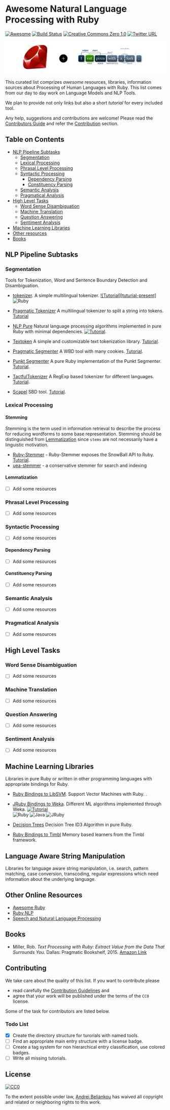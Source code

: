 # Awesome Natural Language Processing with Ruby
[![Awesome](https://cdn.rawgit.com/sindresorhus/awesome/d7305f38d29fed78fa85652e3a63e154dd8e8829/media/badge.svg)](https://github.com/sindresorhus/awesome)
[![Build Status](https://travis-ci.org/arbox/Awesome-Natural-Language-Processing-with-Ruby.svg?branch=master)](https://travis-ci.org/arbox/Awesome-Natural-Language-Processing-with-Ruby)
[![Creative Commons Zero 1.0](http://img.shields.io/badge/License-CC0-green.svg)](https://creativecommons.org/publicdomain/zero/1.0/)
[![Twitter URL](https://img.shields.io/twitter/url/http/shields.io.svg?style=social)](https://twitter.com/intent/tweet?button_hashtag=RubyNLP&text=Look!%20Awesome!&url=https://github.com/arbox/Awesome-Natural-Language-Processing-with-Ruby)

<img src="assets/header.png" />

This curated list comprizes _awesome_ resources, libraries, information sources
about Processing of Human Languages with Ruby. This list comes from our day to day
work on Language Models and NLP Tools.

We plan to provide not only links but also a short _tutorial_ for every included tool.

Any help, suggestions and contributions are welcome!
Please read the [Contributors Guide](CONTRIBUTING.md) and refer
the [Contribution](#contributing) section.

## Table on Contents

* [NLP Pipeline Subtasks](#nlp-pipeline-subtasks)
  * [Segmentation](#segmentation)
  * [Lexical Processing](#lexical-processing)
  * [Phrasal Level Processing](#phrasal-level-processing)
  * [Syntactic Processing](#syntactic-processing)
    * [Dependency Parsing](#dependency-parsing)
    * [Constituency Parsing](#constituency-parsing)
  * [Semantic Analysis](#semantic-analysis)
  * [Pragmatical Analysis](#pragmatic-analysis)
* [High Level Tasks](#high-level-tasks)
  * [Word Sense Disambiguation](#word-sense-disambiguation)
  * [Machine Translation](#machine-translation)
  * [Question Answering](#question-answering)
  * [Sentiment Analysis](#sentiment-analysis)
* [Machine Learning Libraries](#machine-learning-libraries)
* [Other resources](#other-online-resources)
* [Books](#books)

## NLP Pipeline Subtasks

### Segmentation

Tools for Tokenization, Word and Sentence Boundary Detection and Disambiguation.

  * [tokenizer](https://github.com/arbox/tokenizer).
  A simple multilingual tokenizer. [![Tutorial][tuturial-present]](tutorials/tokenizer.md) <br>
  ![Ruby][ruby]

  * [Pragmatic Tokenizer](https://github.com/diasks2/pragmatic_tokenizer)
  A multilingual tokenizer to split a string into tokens. [Tutorial]()

  * [NLP Pure](https://github.com/parhamr/nlp-pure)
  Natural language processing algorithms implemented in pure Ruby with minimal dependencies.
  [![Tutorial][tutorial-missing]]().

  * [Textoken](https://github.com/manorie/textoken)
  A simple and customizable text tokenization library. [Tutorial]().

  * [Pragmatic Segmenter](https://github.com/diasks2/pragmatic_segmenter)
  A WBD tool with many cookies. [Tutorial]().

  * [Punkt Segmenter](https://github.com/lfcipriani/punkt-segmenter)
  A pure Ruby implementation of the Punkt Segmenter. [Tutorial]().

  * [TactfulTokenizer](https://github.com/zencephalon/Tactful_Tokenizer)
  A RegExp based tokenizer for different languages. [Tutorial]().

  * [Scapel](https://github.com/louismullie/scalpel)
  SBD tool. [Tutorial]().

### Lexical Processing

#### Stemming

Stemming is the term used in information retrieval to describe the process for
reducing wordforms to some base representation. Stemming should be distinguished
from [Lemmatization](#lemmatization) since `stems` are not necessarily have
a linguistic motivation.

* [Ruby-Stemmer](https://github.com/aurelian/ruby-stemmer) - Ruby-Stemmer exposes the SnowBall API to Ruby. [Tutorial](tutorials/ruby-stemmer.md).
* [uea-stemmer](https://github.com/ealdent/uea-stemmer) - a conservative stemmer for search and indexing

#### Lemmatization
- [ ] Add some resources

### Phrasal Level Processing
- [ ] Add some resources

### Syntactic Processing
- [ ] Add some resources

#### Dependency Parsing
- [ ] Add some resources

#### Constituency Parsing
- [ ] Add some resources

### Semantic Analysis
- [ ] Add some resources

### Pragmatical Analysis
- [ ] Add some resources

## High Level Tasks

### Word Sense Disambiguation
- [ ] Add some resources

### Machine Translation
- [ ] Add some resources

### Question Answering
- [ ] Add some resources

### Sentiment Analysis
- [ ] Add some resources


## Machine Learning Libraries

Libraries in pure Ruby or written in other programming languages with appropriate bindings for Ruby.

* [Ruby Bindings to LibSVM](https://github.com/febeling/rb-libsvm).
  Support Vector Machines with Ruby. []().

* [JRuby Bindings to Weka](https://github.com/paulgoetze/weka-jruby).
  Different ML algorithms implemented through Weka. [![Tutorial][tutorial-present]](tutorials/weka-jruby.md) <br>
  ![Ruby][ruby] ![Java][java] ![JRuby][jruby]

* [Decision Trees](https://github.com/igrigorik/decisiontree)
  Decision Tree ID3 Algorithm in pure Ruby.
* [Ruby Bindings to Timbl](https://github.com/maspwr/rtimbl)
  Memory based learners from the Timbl framework.

## Language Aware String Manipulation

Libraries for language aware string manipulation, i.e. search, pattern matching,
case conversion, transcoding, regular expressions which need information about
the underlying language.

## Other Online Resources

* [Awesome Ruby](https://github.com/sdogruyol/awesome-ruby)
* [Ruby NLP](https://github.com/diasks2/ruby-nlp)
* [Speech and Natural Language Processing](https://github.com/edobashira/speech-language-processing)

## Books

*  Miller, Rob. _Text Processing with Ruby: Extract Value from the Data That Surrounds You._
   Dallas: Pragmatic Bookshelf, 2015.
   [Amazon Link](http://www.amazon.com/Text-Processing-Ruby-Extract-Surrounds/dp/1680500708/)


## Contributing

We take care about the quality of this list. If you want to contribute please

- read carefully the [Contribution Guidelines](CONTRIBUTING.md) and
- agree that your work will be published under the terms of the `CC0` license.

Some of the task for contributors are listed below.

### Todo List
* [x] Create the directory structure for turorials with named tools.
* [ ] Find an appropriate main entry structure with a license badge.
* [ ] Create a tag system for non hierarchical entry classification, use colored badges.
* [ ] Write all missing tutorials.

## License

[![CC0](http://mirrors.creativecommons.org/presskit/buttons/88x31/svg/cc-zero.svg)](https://creativecommons.org/publicdomain/zero/1.0/)

To the extent possible under law, [Andrei Beliankou](https://github.com/arbox)
has waived all copyright and related or neighboring rights to this work.


<!--- Links --->
[ruby]: https://img.shields.io/badge/L%3A-Ruby-red.svg
[jruby]: https://img.shields.io/badge/L%3A-JRuby-yellowgreen.svg
[java]: https://img.shields.io/badge/L%3A-Java-yellow.svg
[c]: https://img.shields.io/badge/L%3A-C-brightgreen.svg
[cpp]: https://img.shields.io/badge/L%3A-C%2B%2B-green.svg
[tutorial-present]: https://img.shields.io/badge/Tutorial-%E2%9C%85-green.svg
[tutorial-missing]: https://img.shields.io/badge/Tutorial-%E2%9C%98-lightgrey.svg
